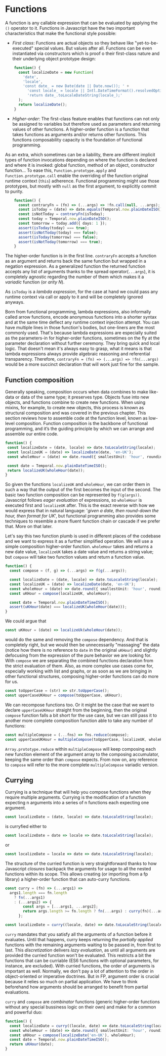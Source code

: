 # Functions
A function is any callable expression that can be evaluated by applying the `()` operator to it. Functions in Javascript have the two important characteristics that make the functional style possible:

- *First class*: Functions are actual objects so they behave like "yet-to-be-executed" special values. But values after all. Functions can be even instantiated via constructors which is proof o their first-class nature and their underlying object prototype design:
```typescript   
    function() {
      const localizeDate = new Function(
        'date',
        'locale',
        'const date_ = new Date(date || Date.now()); ' +
          'const locale_ = locale || Intl.DateTimeFormat().resolvedOptions().locale; ' +
          'return date_.toLocaleDateString(locale_);'
      );
      return localizeDate();
    }
```

- *Higher-order*: The first-class feature enables that functions can not only be assigned to variables but therefore used as parameters and returning values of other functions. A higher-order function is a function that takes functions as arguments and/or returns other functions. This functions composability capacity is the foundation of functional programming.
 
 As an extra, which sometimes can be a liability, there are different implicit types of function invocations depending on where the function is declared and where it is invoked: global function, method of an object, constructor function... To ease this, `Function.prototype.apply` and `Function.prototype.call` enable the overriding of the function original runtime context (`this`) adherence. Functional programming might use those prototypes, but mostly with `null` as the first argument, to explicitly commit to purity.
```typescript   
    function() {
      const contraryFn = (fn) => (...args) => !fn.call(null, ...args);
      const isToday = (date) => date.equals(Temporal.now.plainDateISO());
      const isNotToday = contraryFn(isToday);
      const today = Temporal.now.plainDateISO();
      const tomorrow = today.add({ days: 1 });
      assert(isToday(today) === true);
      assert(isNotToday(today) === false);
      assert(isToday(tomorrow) === false);
      assert(isNotToday(tomorrow) === true);
    }
```
The higher-order function is in the first line. `contraryFn` accepts a function as an argument and returns back the same function but wrapped in a negation expression. As a generalized function the returned function accepts any list of arguments thanks to the spread operator(`...args`), it is completely agnostic regarding the number of them which makes it a *variadic* function (or *arity N*).
 
 As `isToday` is a *lambda expression*, for the case at hand we could pass any runtime context via call or apply to it and will be completely ignored anyways. 
 
 Born from functional programming, lambda expressions, also informally called arrow functions, encode anonymous functions into a shorter syntax and at the same time deflect any runtime context injection attempt. You can have multiple lines in those function's bodies, but one-liners are the most commonly used. That's because lambda expressions are especially suited as the parameters-in for higher-order functions, sometimes on the fly at the parameter declaration without further ceremony. They bring quick and local logic. That doesn't mean it's always easy to grasp, what it means is that lambda expressions always provide algebraic reasoning and referential transparency. Therefore, `contraryFn = (fn) => (...args) => !fn(...args)` would be a more succinct declaration that will work just fine for the sample.
 
 ## Function composition
 Generally speaking, composition occurs when data combines to make like-data or data of the same type; it preserves type. Objects fuse into new objects, and functions combine to create new functions. When using mixins, for example, to create new objects, this process is known as structural composition and was covered in the previous chapter. This section reviews how to assemble code at the function level, known as low-level composition. Function composition is the backbone of functional programming, and it’s the guiding principle by which we can arrange and assemble our entire code.
 ```typescript
 function() {
  const localizeDate = (date, locale) => date.toLocaleString(locale);
  const localizeUK = (date) => localizeDate(date, 'en-UK');
  const wholeHour = (date) => date.round({ smallestUnit: 'hour', roundingMode: 'floor' });

  const date = Temporal.now.plainDateTimeISO();
  return localizeUK(wholeHour(date));
}
```
So given the functions `localizeUK` and `wholeHour`, we can order them in such a way that the output of the first becomes the input of the second. The basic two function composition can be represented by `f(g(args))`. Javascript follows *eager evaluation* of expressions, so `wholeHour` is executed first and `localizeUK` after. This is the exact reverse with how we would express that in natural language: '*given a date, then round-down the hour, then format for UK*', but functional programming also provides some techniques to resemble a more fluent function chain or cascade if we prefer that. More on that later.

Let's say this two function plumb is used in different places of the codebase and we want to express it as a further simplified operation. We will use a simple composition higher-order function. `wholeHour` takes and returns a new date value, `localizeUK` takes a date value and returns a string value; but `compose` will take two function values and return a function value.
```typescript
function() {
  const compose = (f, g) => (...args) => f(g(...args));

  const localizeDate = (date, locale) => date.toLocaleString(locale);
  const localizeUK = (date) => localizeDate(date, 'en-UK');
  const wholeHour = (date) => date.round({ smallestUnit: 'hour', roundingMode: 'floor' });
  const uKHour = compose(localizeUK, wholeHour);

  const date = Temporal.now.plainDateTimeISO();
  assert(uKHour(date) === localizeUK(wholeHour(date)));
}
```
We could argue that
```typescript   
const uKHour = (date) => localizeUk(wholeHour(date));
```
would do the same and removing the `compose` dependency. And that is completely right, but we would then be unnecessarily "massaging" the data (notice how there is no reference to `date` in the original `uKHour`) and slightly defocusing from the expression of the pure behavior we are looking for. With `compose` we are separating the combined functions declaration from the strict evaluation of them. Also, as more complex use cases come for, especially working with list and graphs, or as soon as we are bringing in other functional structures, composing higher-order functions can do more for us.
```typescript   
const toUpperCase = (str) => str.toUpperCase();
const upperCaseUKHour = compose(toUpperCase, uKHour);
```
We can recompose functions too.
Or it might be the case that we want to declare `upperCaseUKHour` straight from the beginning, then the original `compose` function falls a bit short for the use case, but we can still pass it to another more complete composition function able to take any number of functions:
```typescript   
const multipleCompose = (...fns) => fns.reduce(compose);
const upperCaseUKHour = multipleCompose(toUpperCase, localizeUK, wholeHour);
```
`Array.prototype.reduce` within `multipleCompose` will keep composing each new function element of the argument array to the composing accumulator, keeping the same order than `compose` expects.
From now on, any reference to `compose` will refer to the more complete `multipleCompose` variadic version.
## Currying
Currying is a technique that will help you compose functions when they require multiple arguments. Currying is the modification of a function expecting n arguments into a series of n functions each expecting one argument.
```typescript   
const localizeDate = (date, locale) => date.toLocaleString(locale);
``` 
is curryfied either to
```typescript   
const localizeDate = date => locale => date.toLocaleString(locale);
```
or
```typescript   
const localizeDate = locale => date => date.toLocaleString(locale);
```
The structure of the curried function is very straightforward thanks to how Javascript *closures* backpack the arguments for usage to all the nested functions within its scope. This allows creating (or importing from a fp library) a higher-order function that can auto-curry functions.
```typescript
const curry = (fn) => (...args1) =>
  args1.length === fn.length
    ? fn(...args1)
    : (...args2) => {
        const args = [...args1, ...args2];
        return args.length >= fn.length ? fn(...args) : curry(fn)(...args);
      };

const localizeDate = curry((locale, date) => date.toLocaleString(locale));
```
`curry` mandates that you satisfy all the arguments of a function before it evaluates. Until that happens, curry keeps returning the *partially applied* functions with the remaining arguments waiting to be passed in, from first to last. This *discretization* delivers *lazy evaluation*, as until all arguments are provided the curried function won't be evaluated. This restricts a bit the functions that can be curriable (ES6 functions with optional parameters, for instance, are excluded). With curried functions, the order of arguments is important as well. Normally, we don’t pay a lot of attention to the order in object-oriented or imperative doctrines. But in FP, argument order is crucial because it relies so much on partial application. We have to think beforehand how arguments should be arranged to benefit from partial evaluations.

`curry` and `compose` are *combinator* functions (generic higher-order functions without any special bussiness logic on their own) and make for a common and powerful duo:
```typescript   
function() {
  const localizeDate = curry((locale, date) => date.toLocaleString(locale));
  const wholeHour = (date) => date.round({ smallestUnit: 'hour', roundingMode: 'floor' });
  const uKHour = compose(localizeDate('en-UK'), wholeHour);
  const date = Temporal.now.plainDateTimeISO();
  return uKHour(date);
}
```
